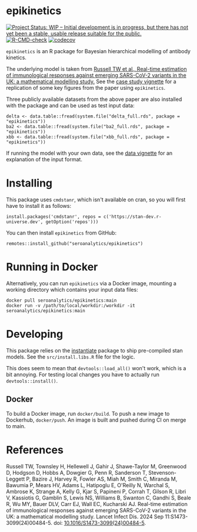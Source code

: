 # epikinetics
[![Project Status: WIP – Initial development is in progress, but there has not yet been a stable, usable release suitable for the public.](https://www.repostatus.org/badges/latest/wip.svg)](https://www.repostatus.org/#wip) [![R-CMD-check](https://github.com/seroanalytics/epikinetics/actions/workflows/check-standard.yaml/badge.svg)](https://github.com/seroanalytics/epikinetics/actions/workflows/check-standard.yaml) [![codecov](https://codecov.io/gh/seroanalytics/epikinetics/graph/badge.svg?token=5MZYYDUZYH)](https://codecov.io/gh/seroanalytics/epikinetics)

`epikinetics` is an R package for Bayesian hierarchical modelling of antibody kinetics.

The underlying model is taken from [Russell TW et al., Real-time estimation of immunological responses against emerging SARS-CoV-2 variants in the UK: a mathematical modelling study.](#References)
See the [case study vignette](https://seroanalytics.org/epikinetics/articles/biokinetics.html) for a replication of some key figures from the paper using `epikinetics`.

Three publicly available datasets from the above paper are also installed with the package and 
can be used as test input data:

```{r}
delta <- data.table::fread(system.file("delta_full.rds", package = "epikinetics"))
ba2 <- data.table::fread(system.file("ba2_full.rds", package = "epikinetics"))
xbb <- data.table::fread(system.file("xbb_full.rds", package = "epikinetics"))
```

If running the model with your own data, see the [data vignette](https://seroanalytics.org/epikinetics/articles/data.html) for 
an explanation of the input format. 

# Installing

This package uses `cmdstanr`, which isn't available on cran, so you will first have to install it as follows:

```
install.packages('cmdstanr', repos = c('https://stan-dev.r-universe.dev', getOption('repos')))
```

You can then install `epikinetics` from GitHub:

```
remotes::install_github("seroanalytics/epikinetics")
```

# Running in Docker

Alternatively, you can run `epikinetics` via a Docker image, mounting a working directory which contains your input data files:

```
docker pull seroanalytics/epikinetics:main
docker run -v /path/to/local/workdir:/workdir -it seroanalytics/epikinetics:main
```

# Developing

This package relies on the [instantiate](https://wlandau.github.io/instantiate/) package 
to ship pre-compiled stan models. See the `src/install.libs.R` file for the logic.

This does seem to mean that `devtools::load_all()` won't work, which is a bit annoying. For testing
local changes you have to actually run `devtools::install()`.

## Docker
To build a Docker image, run `docker/build`. 
To push a new image to Dockerhub, `docker/push`. An image is built and pushed 
during CI on merge to main.

# References
Russell TW, Townsley H, Hellewell J, Gahir J, Shawe-Taylor M, Greenwood D, Hodgson D, Hobbs A, Dowgier G, Penn R, Sanderson T, Stevenson-Leggett P, Bazire J, Harvey R, Fowler AS, Miah M, Smith C, Miranda M, Bawumia P, Mears HV, Adams L, Hatipoglu E, O'Reilly N, Warchal S, Ambrose K, Strange A, Kelly G, Kjar S, Papineni P, Corrah T, Gilson R, Libri V, Kassiotis G, Gamblin S, Lewis NS, Williams B, Swanton C, Gandhi S, Beale R, Wu MY, Bauer DLV, Carr EJ, Wall EC, Kucharski AJ. Real-time estimation of immunological responses against emerging SARS-CoV-2 variants in the UK: a mathematical modelling study. Lancet Infect Dis. 2024 Sep 11:S1473-3099(24)00484-5. doi: [10.1016/S1473-3099(24)00484-5](https://doi.org/10.1016/s1473-3099(24)00484-5).
